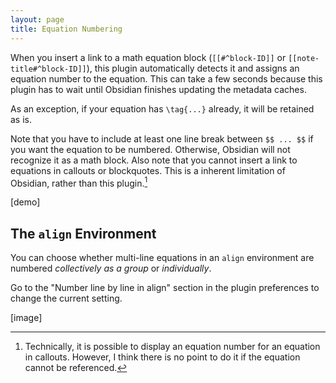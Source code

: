 ```yaml
---
layout: page
title: Equation Numbering
---
```


When you insert a link to a math equation block (`[[#^block-ID]]` or `[[note-title#^block-ID]]`), this plugin automatically detects it and assigns an equation number to the equation. 
This can take a few seconds because this plugin has to wait until Obsidian finishes updating the metadata caches.

As an exception, if your equation has `\tag{...}` already, it will be retained as is.

Note that you have to include at least one line break between `$$ ... $$` if you want the equation to be numbered.
Otherwise, Obsidian will not recognize it as a math block.
Also note that you cannot insert a link to equations in callouts or blockquotes. 
This is a inherent limitation of Obsidian, rather than this plugin.[^1]

[^1]: Technically, it is possible to display an equation number for an equation in callouts. However, I think there is no point to do it if the equation cannot be referenced.

[demo]

## The `align` Environment

You can choose whether multi-line equations in an `align` environment are numbered _collectively as a group_ or _individually_.

Go to the "Number line by line in align" section in the plugin preferences to change the current setting.

[image]
